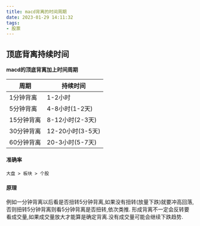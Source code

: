 ```yaml
---
title: macd背离的时间周期
date: 2023-01-29 14:11:32
tags:
- 股票
---
```


## 顶底背离持续时间

<b>macd的顶底背离加上时间周期</b>

<!--more-->

| 周期 | 持续时间 |
| -- | -- |
| 1分钟背离 | 1-2小时 |
| 5分钟背离 | 4-8小时(1-2天) |
| 15分钟背离 | 8-12小时(2-3天) |
| 30分钟背离 | 12-20小时(3-5天) |
| 60分钟背离 | 20-3小时(5-7天) |

#### 准确率
```
大盘 > 板块 > 个股
```
#### 原理

例如一分钟背离以后看是否扭转5分钟背离,如果没有扭转(放量下跌)就要冲高回落,否则扭转5分钟背离则看5分钟背离是否扭转,依次类推.
形成背离不一定会反转要看成交量,如果成交量放大才能算是确定背离.没有成交量可能会继续下跌趋势.

